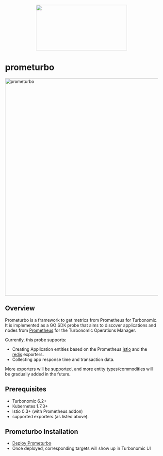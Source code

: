 <p align="center">
  <img width=300 height=150 src="https://cloud.githubusercontent.com/assets/4391815/26681386/05b857c4-46ab-11e7-8c71-15a46d886834.png">
</p>


<!--
http://www.apache.org/licenses/LICENSE-2.0.txt


Copyright 2018 Turbonomic

Licensed under the Apache License, Version 2.0 (the "License");
you may not use this file except in compliance with the License.
You may obtain a copy of the License at

    http://www.apache.org/licenses/LICENSE-2.0

Unless required by applicable law or agreed to in writing, software
distributed under the License is distributed on an "AS IS" BASIS,
WITHOUT WARRANTIES OR CONDITIONS OF ANY KIND, either express or implied.
See the License for the specific language governing permissions and
limitations under the License.
-->

# prometurbo

<img width="717" alt="prometurbo" src="https://user-images.githubusercontent.com/27221807/41005210-91c0c8f2-68ea-11e8-95be-7599610383aa.png">

## Overview
Prometurbo is a framework to get metrics from Prometheus for Turbonomic.
It is implemented as a GO SDK probe that aims to discover applications and nodes from [Prometheus](https://prometheus.io/) for the Turbonomic Operations Manager.


Currently, this probe supports:
* Creating Application entities based on the Prometheus [istio](https://istio.io/docs/reference/config/adapters/prometheus.html)
and the [redis](https://github.com/oliver006/redis_exporter) exporters.  
* Collecting app response time and transaction data. 

 More exporters will be supported, and more entity types/commodities will be gradually added in the future.

## Prerequisites
* Turbonomic 6.2+ 
* Kubernetes 1.7.3+
* Istio 0.3+ (with Prometheus addon)
* supported exporters (as listed above).

## Prometurbo Installation
* [Deploy Prometurbo](./deploy)
* Once deployed, corresponding targets will show up in Turbonomic UI

